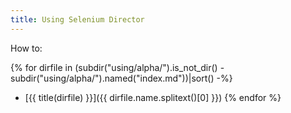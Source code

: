 ```yaml
---
title: Using Selenium Director
---
```


How to:

{% for dirfile in (subdir("using/alpha/").is_not_dir() - subdir("using/alpha/").named("index.md"))|sort() -%}
- [{{ title(dirfile) }}]({{ dirfile.name.splitext()[0] }})
{% endfor %}
